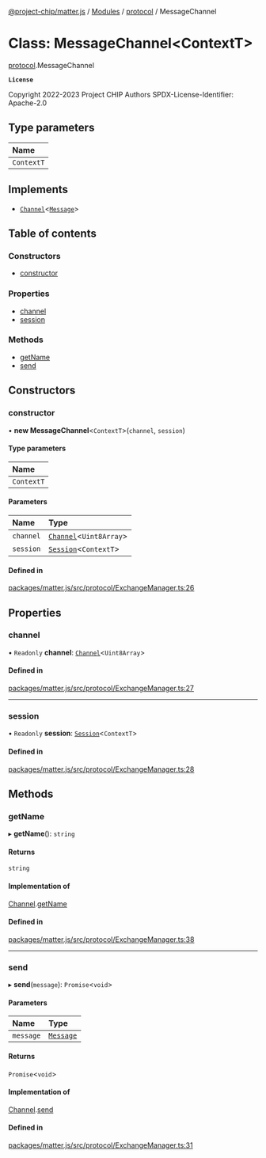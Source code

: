 [@project-chip/matter.js](../README.md) / [Modules](../modules.md) / [protocol](../modules/protocol.md) / MessageChannel

# Class: MessageChannel<ContextT\>

[protocol](../modules/protocol.md).MessageChannel

**`License`**

Copyright 2022-2023 Project CHIP Authors
SPDX-License-Identifier: Apache-2.0

## Type parameters

| Name |
| :------ |
| `ContextT` |

## Implements

- [`Channel`](../interfaces/net.Channel.md)<[`Message`](../interfaces/codec.Message.md)\>

## Table of contents

### Constructors

- [constructor](protocol.MessageChannel.md#constructor)

### Properties

- [channel](protocol.MessageChannel.md#channel)
- [session](protocol.MessageChannel.md#session)

### Methods

- [getName](protocol.MessageChannel.md#getname)
- [send](protocol.MessageChannel.md#send)

## Constructors

### constructor

• **new MessageChannel**<`ContextT`\>(`channel`, `session`)

#### Type parameters

| Name |
| :------ |
| `ContextT` |

#### Parameters

| Name | Type |
| :------ | :------ |
| `channel` | [`Channel`](../interfaces/net.Channel.md)<`Uint8Array`\> |
| `session` | [`Session`](../interfaces/session.Session.md)<`ContextT`\> |

#### Defined in

[packages/matter.js/src/protocol/ExchangeManager.ts:26](https://github.com/project-chip/matter.js/blob/5bdbf8d/packages/matter.js/src/protocol/ExchangeManager.ts#L26)

## Properties

### channel

• `Readonly` **channel**: [`Channel`](../interfaces/net.Channel.md)<`Uint8Array`\>

#### Defined in

[packages/matter.js/src/protocol/ExchangeManager.ts:27](https://github.com/project-chip/matter.js/blob/5bdbf8d/packages/matter.js/src/protocol/ExchangeManager.ts#L27)

___

### session

• `Readonly` **session**: [`Session`](../interfaces/session.Session.md)<`ContextT`\>

#### Defined in

[packages/matter.js/src/protocol/ExchangeManager.ts:28](https://github.com/project-chip/matter.js/blob/5bdbf8d/packages/matter.js/src/protocol/ExchangeManager.ts#L28)

## Methods

### getName

▸ **getName**(): `string`

#### Returns

`string`

#### Implementation of

[Channel](../interfaces/net.Channel.md).[getName](../interfaces/net.Channel.md#getname)

#### Defined in

[packages/matter.js/src/protocol/ExchangeManager.ts:38](https://github.com/project-chip/matter.js/blob/5bdbf8d/packages/matter.js/src/protocol/ExchangeManager.ts#L38)

___

### send

▸ **send**(`message`): `Promise`<`void`\>

#### Parameters

| Name | Type |
| :------ | :------ |
| `message` | [`Message`](../interfaces/codec.Message.md) |

#### Returns

`Promise`<`void`\>

#### Implementation of

[Channel](../interfaces/net.Channel.md).[send](../interfaces/net.Channel.md#send)

#### Defined in

[packages/matter.js/src/protocol/ExchangeManager.ts:31](https://github.com/project-chip/matter.js/blob/5bdbf8d/packages/matter.js/src/protocol/ExchangeManager.ts#L31)
